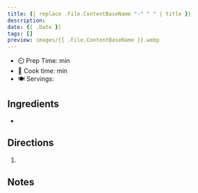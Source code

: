 ```yaml
---
title: {{ replace .File.ContentBaseName "-" " " | title }}
description: 
date: {{ .Date }}
tags: []
preview: images/{{ .File.ContentBaseName }}.webp
---
```


- ⏲️ Prep Time:  min
- 🍳 Cook time:  min
- 🍽️ Servings: 

## Ingredients

- 

## Directions

1. 

## Notes

